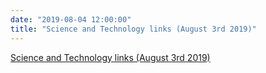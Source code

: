 ```yaml
---
date: "2019-08-04 12:00:00"
title: "Science and Technology links (August 3rd 2019)"
---
```


[Science and Technology links (August 3rd 2019)](/lemire/blog/2019/08-04-science-and-technology-links-august-3rd-2019)

